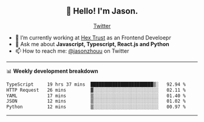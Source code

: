 <h2 align="center">👋 Hello! I'm Jason.</h2>
<p align="center">
  <a href="https://twitter.com/jasonzhouu">Twitter</a>
</p>


- 🔭 I’m currently working at [Hex Trust](https://hextrust.com/) as an Frontend Develoepr
- 💬 Ask me about **Javascript, Typescript, React.js and Python**
- 📫 How to reach me: [@jasonzhouu](https://twitter.com/jasonzhouu) on Twitter

-------

📊 **Weekly development breakdown**
<!--START_SECTION:waka-->

```txt
TypeScript     19 hrs 37 mins  ███████████████████████▒░   92.94 %
HTTP Request   26 mins         ▓░░░░░░░░░░░░░░░░░░░░░░░░   02.11 %
YAML           17 mins         ▒░░░░░░░░░░░░░░░░░░░░░░░░   01.40 %
JSON           12 mins         ▒░░░░░░░░░░░░░░░░░░░░░░░░   01.02 %
Python         12 mins         ▒░░░░░░░░░░░░░░░░░░░░░░░░   00.97 %
```

<!--END_SECTION:waka-->

-------
